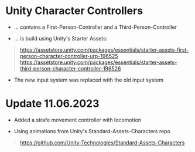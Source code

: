 # Unity Character Controllers

- ... contains a First-Person-Controller and a Third-Person-Controller

- ... is build using Unity's Starter Assets:

>https://assetstore.unity.com/packages/essentials/starter-assets-first-person-character-controller-urp-196525
>https://assetstore.unity.com/packages/essentials/starter-assets-third-person-character-controller-196526

- The new input system was replaced with the old input system

# Update 11.06.2023

- Added a strafe movement controller with locomotion

- Using animations from Unity's Standard-Assets-Characters repo

> https://github.com/Unity-Technologies/Standard-Assets-Characters
